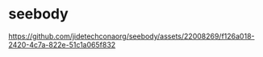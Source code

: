 # seebody



https://github.com/jidetechconaorg/seebody/assets/22008269/f126a018-2420-4c7a-822e-51c1a065f832

